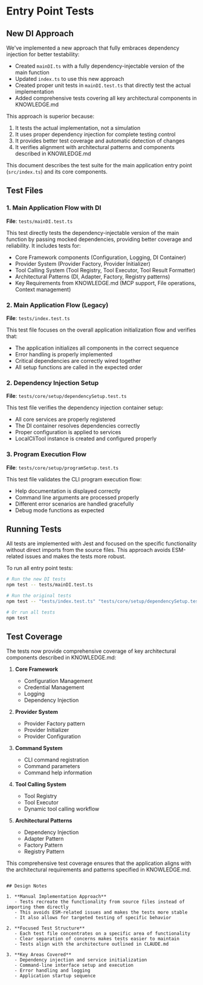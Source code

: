 # Entry Point Tests

## New DI Approach

We've implemented a new approach that fully embraces dependency injection for better testability:

- Created `mainDI.ts` with a fully dependency-injectable version of the main function
- Updated `index.ts` to use this new approach
- Created proper unit tests in `mainDI.test.ts` that directly test the actual implementation
- Added comprehensive tests covering all key architectural components in KNOWLEDGE.md

This approach is superior because:

1. It tests the actual implementation, not a simulation
2. It uses proper dependency injection for complete testing control
3. It provides better test coverage and automatic detection of changes
4. It verifies alignment with architectural patterns and components described in KNOWLEDGE.md

This document describes the test suite for the main application entry point (`src/index.ts`) and its core components.

## Test Files

### 1. Main Application Flow with DI

**File**: `tests/mainDI.test.ts`

This test directly tests the dependency-injectable version of the main function by passing mocked dependencies, providing better coverage and reliability. It includes tests for:

- Core Framework components (Configuration, Logging, DI Container)
- Provider System (Provider Factory, Provider Initializer)
- Tool Calling System (Tool Registry, Tool Executor, Tool Result Formatter)
- Architectural Patterns (DI, Adapter, Factory, Registry patterns)
- Key Requirements from KNOWLEDGE.md (MCP support, File operations, Context management)

### 2. Main Application Flow (Legacy)

**File**: `tests/index.test.ts`

This test file focuses on the overall application initialization flow and verifies that:

- The application initializes all components in the correct sequence
- Error handling is properly implemented
- Critical dependencies are correctly wired together
- All setup functions are called in the expected order

### 2. Dependency Injection Setup

**File**: `tests/core/setup/dependencySetup.test.ts`

This test file verifies the dependency injection container setup:

- All core services are properly registered
- The DI container resolves dependencies correctly
- Proper configuration is applied to services
- LocalCliTool instance is created and configured properly

### 3. Program Execution Flow

**File**: `tests/core/setup/programSetup.test.ts`

This test file validates the CLI program execution flow:

- Help documentation is displayed correctly
- Command line arguments are processed properly
- Different error scenarios are handled gracefully
- Debug mode functions as expected

## Running Tests

All tests are implemented with Jest and focused on the specific functionality without direct imports from the source files. This approach avoids ESM-related issues and makes the tests more robust.

To run all entry point tests:

```bash
# Run the new DI tests
npm test -- tests/mainDI.test.ts

# Run the original tests
npm test -- "tests/index.test.ts" "tests/core/setup/dependencySetup.test.ts" "tests/core/setup/programSetup.test.ts" "tests/entry-point.test.ts"

# Or run all tests
npm test
```

## Test Coverage

The tests now provide comprehensive coverage of key architectural components described in KNOWLEDGE.md:

1. **Core Framework**
   - Configuration Management
   - Credential Management
   - Logging
   - Dependency Injection

2. **Provider System**
   - Provider Factory pattern
   - Provider Initializer
   - Provider Configuration

3. **Command System**
   - CLI command registration
   - Command parameters
   - Command help information

4. **Tool Calling System**
   - Tool Registry
   - Tool Executor
   - Dynamic tool calling workflow

5. **Architectural Patterns**
   - Dependency Injection
   - Adapter Pattern
   - Factory Pattern
   - Registry Pattern

This comprehensive test coverage ensures that the application aligns with the architectural requirements and patterns specified in KNOWLEDGE.md.
```

## Design Notes

1. **Manual Implementation Approach**
   - Tests recreate the functionality from source files instead of importing them directly
   - This avoids ESM-related issues and makes the tests more stable
   - It also allows for targeted testing of specific behavior

2. **Focused Test Structure**
   - Each test file concentrates on a specific area of functionality
   - Clear separation of concerns makes tests easier to maintain
   - Tests align with the architecture outlined in CLAUDE.md

3. **Key Areas Covered**
   - Dependency injection and service initialization
   - Command-line interface setup and execution
   - Error handling and logging
   - Application startup sequence